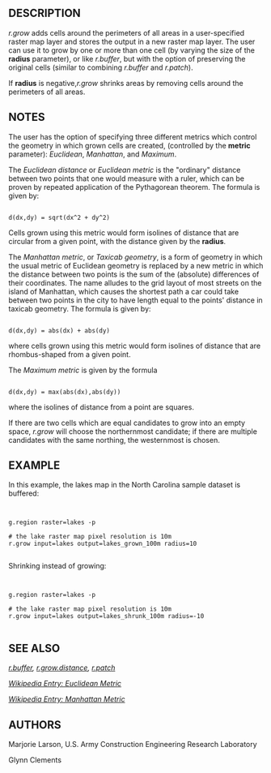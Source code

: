 
## DESCRIPTION

*r.grow* adds cells around the perimeters of all areas
in a user-specified raster map layer and stores the output in
a new raster map layer. The user can use it to grow by one or
more than one cell (by varying the size of the **radius**
parameter), or like *r.buffer*, but with the
option of preserving the original cells (similar to combining
*r.buffer* and *r.patch*).

If **radius** is negative,*r.grow* shrinks areas by removing
cells around the perimeters of all areas.

## NOTES

The user has the option of specifying three different metrics which
control the geometry in which grown cells are created, (controlled by
the **metric** parameter): *Euclidean*, *Manhattan*, and
*Maximum*.

The *Euclidean distance* or *Euclidean metric* is the "ordinary" distance
between two points that one would measure with a ruler, which can be
proven by repeated application of the Pythagorean theorem.
The formula is given by:

```

d(dx,dy) = sqrt(dx^2 + dy^2)

```

Cells grown using this metric would form isolines of distance that are
circular from a given point, with the distance given by the **radius**.

The *Manhattan metric*, or *Taxicab geometry*, is a form of geometry in
which the usual metric of Euclidean geometry is replaced by a new
metric in which the distance between two points is the sum of the (absolute)
differences of their coordinates. The name alludes to the grid layout of
most streets on the island of Manhattan, which causes the shortest path a
car could take between two points in the city to have length equal to the
points' distance in taxicab geometry.
The formula is given by:

```

d(dx,dy) = abs(dx) + abs(dy)

```

where cells grown using this metric would form isolines of distance that are
rhombus-shaped from a given point.

The *Maximum metric* is given by the formula

```

d(dx,dy) = max(abs(dx),abs(dy))

```

where the isolines of distance from a point are squares.

If there are two cells which are equal candidates to grow into an empty space,
*r.grow* will choose the northernmost candidate; if there are multiple
candidates with the same northing, the westernmost is chosen.

## EXAMPLE

In this example, the lakes map in the
North Carolina sample dataset is buffered:

```


g.region raster=lakes -p

# the lake raster map pixel resolution is 10m
r.grow input=lakes output=lakes_grown_100m radius=10


```

Shrinking instead of growing:

```


g.region raster=lakes -p

# the lake raster map pixel resolution is 10m
r.grow input=lakes output=lakes_shrunk_100m radius=-10


```

## SEE ALSO

*[r.buffer](r.buffer.html),
[r.grow.distance](r.grow.distance.html),
[r.patch](r.patch.html)*

*[Wikipedia Entry: Euclidean Metric](https://en.wikipedia.org/wiki/Euclidean_metric)*

*[Wikipedia Entry: Manhattan Metric](https://en.wikipedia.org/wiki/Manhattan_metric)*

## AUTHORS

Marjorie Larson,
U.S. Army Construction Engineering Research Laboratory

Glynn Clements
